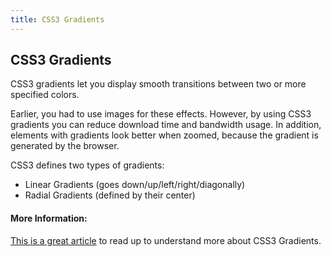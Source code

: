 ```yaml
---
title: CSS3 Gradients
---
```

## CSS3 Gradients
CSS3 gradients let you display smooth transitions between two or more specified colors.

Earlier, you had to use images for these effects. However, by using CSS3 gradients you can reduce download time and bandwidth usage. In addition, elements with gradients look better when zoomed, because the gradient is generated by the browser.

CSS3 defines two types of gradients:

* Linear Gradients (goes down/up/left/right/diagonally)
* Radial Gradients (defined by their center)

<!-- The article goes here, in GitHub-flavored Markdown. Feel free to add YouTube videos, images, and CodePen/JSBin embeds  -->

#### More Information:
<!-- Please add any articles you think might be helpful to read before writing the article -->
<a href='https://css-tricks.com/css3-gradients/' target='_blank' rel='nofollow'>This is a great article</a> to read up to understand more about CSS3 Gradients.

